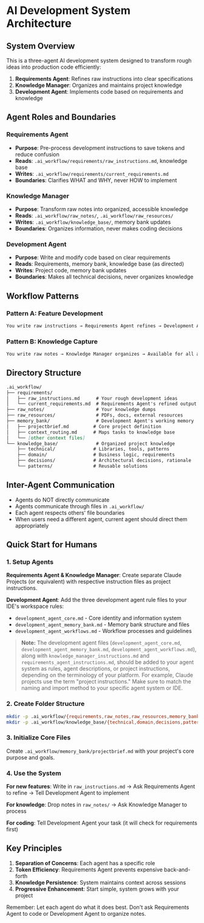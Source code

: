 # AI Development System Architecture

## System Overview

This is a three-agent AI development system designed to transform rough ideas into production code efficiently:

1. **Requirements Agent**: Refines raw instructions into clear specifications
2. **Knowledge Manager**: Organizes and maintains project knowledge
3. **Development Agent**: Implements code based on requirements and knowledge

## Agent Roles and Boundaries

### Requirements Agent

- **Purpose**: Pre-process development instructions to save tokens and reduce confusion
- **Reads**: `.ai_workflow/requirements/raw_instructions.md`, knowledge base
- **Writes**: `.ai_workflow/requirements/current_requirements.md`
- **Boundaries**: Clarifies WHAT and WHY, never HOW to implement

### Knowledge Manager  

- **Purpose**: Transform raw notes into organized, accessible knowledge
- **Reads**: `.ai_workflow/raw_notes/`, `.ai_workflow/raw_resources/`
- **Writes**: `.ai_workflow/knowledge_base/`, memory bank updates
- **Boundaries**: Organizes information, never makes coding decisions

### Development Agent

- **Purpose**: Write and modify code based on clear requirements
- **Reads**: Requirements, memory bank, knowledge base (as directed)
- **Writes**: Project code, memory bank updates
- **Boundaries**: Makes all technical decisions, never organizes knowledge

## Workflow Patterns

### Pattern A: Feature Development

```markdown
You write raw instructions → Requirements Agent refines → Development Agent implements
```

### Pattern B: Knowledge Capture  

```markdown
You write raw notes → Knowledge Manager organizes → Available for all agents
```

## Directory Structure

```markdown
.ai_workflow/
├── requirements/
│   ├── raw_instructions.md      # Your rough development ideas
│   └── current_requirements.md  # Requirements Agent's refined output
├── raw_notes/                   # Your knowledge dumps
├── raw_resources/               # PDFs, docs, external resources  
├── memory_bank/                 # Development Agent's working memory
│   ├── projectbrief.md         # Core project definition
│   ├── context_routing.md      # Maps tasks to knowledge base
│   └── [other context files]
└── knowledge_base/              # Organized project knowledge
    ├── technical/              # Libraries, tools, patterns
    ├── domain/                 # Business logic, requirements
    ├── decisions/              # Architectural decisions, rationale
    └── patterns/               # Reusable solutions
```

## Inter-Agent Communication

- Agents do NOT directly communicate
- Agents communicate through files in `.ai_workflow/`
- Each agent respects others' file boundaries
- When users need a different agent, current agent should direct them appropriately

## Quick Start for Humans

### 1. Setup Agents

**Requirements Agent & Knowledge Manager**: Create separate Claude Projects (or equivalent) with respective instruction files as project instructions.

**Development Agent**: Add the three development agent rule files to your IDE's workspace rules:

- `development_agent_core.md` - Core identity and information system
- `development_agent_memory_bank.md` - Memory bank structure and files
- `development_agent_workflows.md` - Workflow processes and guidelines

> **Note:** The development agent files (`development_agent_core.md`, `development_agent_memory_bank.md`, `development_agent_workflows.md`), along with `knowledge_manager_instructions.md` and `requirements_agent_instructions.md`, should be added to your agent system as rules, agent descriptions, or project instructions, depending on the terminology of your platform. For example, Claude projects use the term "project instructions." Make sure to match the naming and import method to your specific agent system or IDE.

### 2. Create Folder Structure

```bash
mkdir -p .ai_workflow/{requirements,raw_notes,raw_resources,memory_bank}
mkdir -p .ai_workflow/knowledge_base/{technical,domain,decisions,patterns}
```

### 3. Initialize Core Files

Create `.ai_workflow/memory_bank/projectbrief.md` with your project's core purpose and goals.

### 4. Use the System

**For new features**: Write in `raw_instructions.md` → Ask Requirements Agent to refine → Tell Development Agent to implement

**For knowledge**: Drop notes in `raw_notes/` → Ask Knowledge Manager to process

**For coding**: Tell Development Agent your task (it will check for requirements first)

## Key Principles

1. **Separation of Concerns**: Each agent has a specific role
2. **Token Efficiency**: Requirements Agent prevents expensive back-and-forth
3. **Knowledge Persistence**: System maintains context across sessions
4. **Progressive Enhancement**: Start simple, system grows with your project

Remember: Let each agent do what it does best. Don't ask Requirements Agent to code or Development Agent to organize notes.

